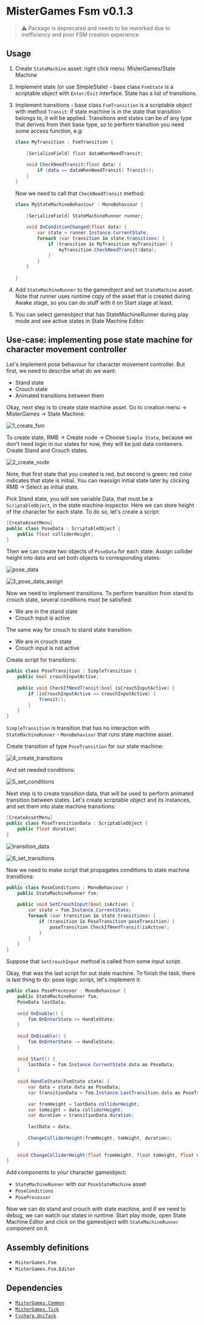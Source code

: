 # MisterGames Fsm v0.1.3

> :warning: Package is deprecated and needs to be reworked due to inefficiency and poor FSM creation experience

## Usage
1. Create `StateMachine` asset: right click menu: MisterGames/State Machine

2. Implement state (or use SimpleState) - base class `FsmState` is a scriptable object with `Enter/Exit` interface. 
   State has a list of transitions.
   
3. Implement transitions - base class `FsmTransition` is a scriptable object with method `Transit`: 
   if state machine is in the state that transition belongs to, it will be applied. 
   Transitions and states can be of any type that derives from their base type, so to perform transition you
   need some access function, e.g:
   
   ```csharp
   class MyTransition : FsmTransition {
       
       [SerializeField] float dataWhenNeedTransit;
       
       void CheckNeedTransit(float data) {
           if (data == dataWhenNeedTransit) Transit();
       }
   }
   ```
   
   Now we need to call that `CheckNeedTransit` method:
   
   ```csharp
   class MyStateMachineBehaviour : MonoBehaviour {
       
       [SerializeField] StateMachineRunner runner;
       
       void OnConditionChanged(float data) {
           var state = runner.Instance.CurrentState;
           foreach (var transition in state.transitions) {
               if (transition is MyTransition myTransition) {
                   myTransition.CheckNeedTransit(data);
               }
           }
       }
       
   }
   ```
    
4. Add `StateMachineRunner` to the gameobject and set `StateMachine` asset. Note that runner uses
   runtime copy of the asset that is created during Awake stage, so you can do stuff with it on Start
   stage at least.

5. You can select gameobject that has StateMachineRunner during play mode and see active states in State Machine Editor.

## Use-case: implementing pose state machine for character movement controller

Let's implement pose behaviour for character movement controller. But first, we need to describe what do we want:
- Stand state
- Crouch state
- Animated transitions between them
  
Okay, next step is to create state machine asset. Go to creation menu -> MisterGames -> State Machine:

![1_create_fsm](https://user-images.githubusercontent.com/109593086/208444536-a24e982a-c91c-4b58-9d7c-2d44d12e861d.gif)

To create state, RMB -> Create node -> Choose ```Simple State```, because we don't need logic in our states for now,
they will be just data containers. Create Stand and Crouch states. 

![2_create_node](https://user-images.githubusercontent.com/109593086/208444612-55622825-406d-49af-84fd-57c8c1809f4e.gif)

Note, that first state that you created is red, but second is green: red color indicates that state is initial. 
You can reassign initial state later by clicking RMB -> Select as initial state.

Pick Stand state, you will see variable Data, that must be a ```ScriptableObject```, in the state machine inspector.
Here we can store height of the character for each state. To do so, let's create a script:

```csharp
[CreateAssetMenu]
public class PoseData : ScriptableObject {
    public float colliderHeight;
}
```

Then we can create two objects of `PoseData` for each state:
Assign collider height into data and set both objects to corresponding states:

![pose_data](https://user-images.githubusercontent.com/109593086/208444665-9982bdf9-26cb-4b9d-845b-64dd4d5e6acc.png)

![3_pose_data_assign](https://user-images.githubusercontent.com/109593086/208444684-15afd0f3-34fd-4f64-9d58-cfc5cb9276b9.gif)

Now we need to implement transitions. To perform transition from stand to crouch state,
several conditions must be satisfied:

- We are in the stand state
- Crouch input is active

The same way for crouch to stand state transition:

- We are in crouch state
- Crouch input is not active

Create script for transitions:

```csharp
public class PoseTransition : SimpleTransition {
    public bool crouchInputActive;
        
    public void CheckIfNeedTransit(bool isCrouchInputActive) {
        if (isCrouchInputActive == crouchInputActive) {
            Transit();
        }
    }  
}
```

`SimpleTransition` is transition that has no interaction with `StateMachineRunner` - `MonoBehaviour` that runs 
state machine asset.

Create transition of type `PoseTransition` for our state machine:

![4_create_transitions](https://user-images.githubusercontent.com/109593086/208444716-8b1c4e6d-2117-4bf0-96c5-045c366b58b3.gif)

And set needed conditions:

![5_set_conditions](https://user-images.githubusercontent.com/109593086/208444738-8a5da324-4b0a-48b6-9ba9-910c17463cc3.gif)

Next step is to create transition data, that will be used to perform animated transition between states. 
Let's create scriptable object and its instances, and set them into state machine transitions:

```csharp
[CreateAssetMenu]
public class PoseTransitionData : ScriptableObject {
    public float duration;
}
``` 

![transition_data](https://user-images.githubusercontent.com/109593086/208444767-c02eb1fa-63f1-471b-be26-13656d945b6c.png)

![6_set_transitions](https://user-images.githubusercontent.com/109593086/208444785-cd2fbdc8-d6cf-48f6-aeb7-f4af2cb4cdc3.gif)

Now we need to make script that propagates conditions to state machine transitions:

```csharp
public class PoseConditions : MonoBehaviour {
    public StateMachineRunner fsm;
    
    public void SetCrouchInput(bool isActive) {
        var state = fsm.Instance.CurrentState;
        foreach (var transition in state.transitions) {
            if (transition is PoseTransition poseTransition) {
                poseTransition.CheckIfNeedTransit(isActive);
            }
        }
    }
}
``` 

Suppose that `SetCrouchInput` method is called from some input script.

Okay, that was the last script for out state machine. To finish the task, there is last thing to do:
pose logic script, let's implement it:

``` csharp
public class PoseProcessor : MonoBehaviour {
    public StateMachineRunner fsm;
    PoseData lastData;
    
    void OnEnable() {
        fsm.OnEnterState += HandleState;
    }
    
    void OnDisable() {
        fsm.OnEnterState -= HandleState;
    }
    
    void Start() {
        lastData = fsm.Instance.CurrentState.data as PoseData;
    }
    
    void HandleState(FsmState state) {
        var data = state.data as PoseData;
        var transitionData = fsm.Instance.LastTransition.data as PoseTransitionData;
        
        var fromHeight = lastData.colliderHeight;
        var toHeight = data.colliderHeight;
        var duration = transitionData.duration;
        
        lastData = data;
        
        ChangeColliderHeight(fromHeight, toHeight, duration);
    }
    
    void ChangeColliderHeight(float fromHeight, float toHeight, float duration) { ... }
}
```

Add components to your character gameobject:
- `StateMachineRunner` with our `PoseStateMachine` asset
- `PoseConditions`
- `PoseProcessor`

Now we can do stand and crouch with state machine, and if we need to debug, we can watch our states in runtime. 
Start play mode, open State Machine Editor and click on the gameobject with `StateMachineRunner` component on it.

## Assembly definitions
- `MisterGames.Fsm`
- `MisterGames.Fsm.Editor`

## Dependencies
- [`MisterGames.Common`](https://github.com/theverymistergames/unity-common/tree/master/Common)
- [`MisterGames.Tick`](https://github.com/theverymistergames/unity-common/tree/master/Tick)
- [`Cysharp.UniTask`](https://github.com/Cysharp/UniTask)
